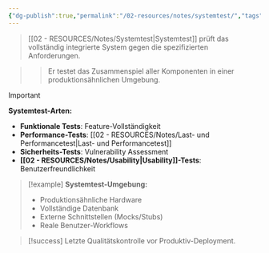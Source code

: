 ```yaml
---
{"dg-publish":true,"permalink":"/02-resources/notes/systemtest/","tags":["testing/integration","qualitaetssicherung/gesamtsystem"],"noteIcon":"","updated":"2025-09-16T23:41:26.000+02:00"}
---
```



>[[02 - RESOURCES/Notes/Systemtest\|Systemtest]] prüft das vollständig integrierte System gegen die spezifizierten Anforderungen.

>>Er testet das Zusammenspiel aller Komponenten in einer produktionsähnlichen Umgebung.

>[!important] 
>**Systemtest-Arten:**
>- **Funktionale Tests**: Feature-Vollständigkeit
>- **Performance-Tests**: [[02 - RESOURCES/Notes/Last- und Performancetest\|Last- und Performancetest]]
>- **Sicherheits-Tests**: Vulnerability Assessment
>- **[[02 - RESOURCES/Notes/Usability\|Usability]]-Tests**: Benutzerfreundlichkeit

>[!example] 
>**Systemtest-Umgebung:**
>- Produktionsähnliche Hardware
>- Vollständige Datenbank
>- Externe Schnittstellen (Mocks/Stubs)
>- Reale Benutzer-Workflows

>[!success] 
>Letzte Qualitätskontrolle vor Produktiv-Deployment.
